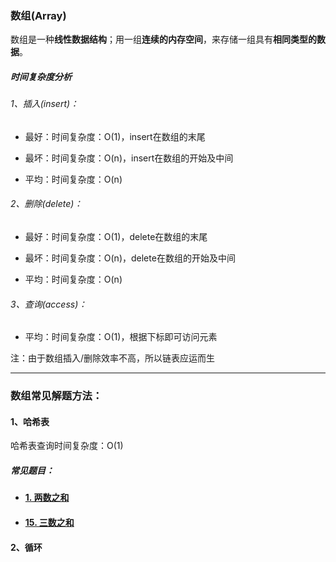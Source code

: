 ### 数组(Array)

数组是一种**线性数据结构**；用一组**连续的内存空间**，来存储一组具有**相同类型的数据**。

##### 时间复杂度分析

###### 1、插入(insert)：

- 最好：时间复杂度：O(1)，insert在数组的末尾

- 最坏：时间复杂度：O(n)，insert在数组的开始及中间

- 平均：时间复杂度：O(n)

###### 2、删除(delete)：

- 最好：时间复杂度：O(1)，delete在数组的末尾

- 最坏：时间复杂度：O(n)，delete在数组的开始及中间

- 平均：时间复杂度：O(n)

###### 3、查询(access)：

- 平均：时间复杂度：O(1)，根据下标即可访问元素

注：由于数组插入/删除效率不高，所以链表应运而生



---



### 数组常见解题方法：

#### 1、哈希表

哈希表查询时间复杂度：O(1)

##### 常见题目：

- #### [1. 两数之和](https://leetcode-cn.com/problems/two-sum/)

- #### [15. 三数之和](https://leetcode-cn.com/problems/3sum/)

#### 2、循环

